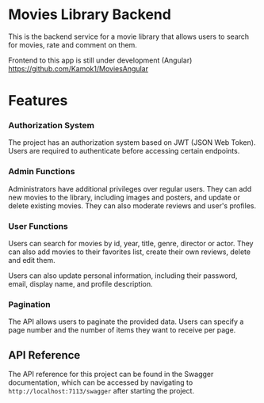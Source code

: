 # Movies Library Backend

This is the backend service for a movie library that allows users to search for movies, rate and comment on them.

Frontend to this app is still under development (Angular) https://github.com/Kamok1/MoviesAngular

# Features

### Authorization System
The project has an authorization system based on JWT (JSON Web Token). 
Users are required to authenticate before accessing certain endpoints. 

### Admin Functions
Administrators have additional privileges over regular users. 
They can add new movies to the library, including images and posters, and update or delete existing movies. 
They can also moderate reviews and user's profiles.

### User Functions
Users can search for movies by id, year, title, genre, director or actor. 
They can also add movies to their favorites list, create their own reviews, delete and edit them.

Users can also update personal information, including their password, email, display name, and profile description.

### Pagination

The API allows users to paginate the provided data. Users can specify a page number and the number of items they want to receive per page.
## API Reference
The API reference for this project can be found in the Swagger documentation, which can be accessed by navigating to `http://localhost:7113/swagger` after starting the project.
